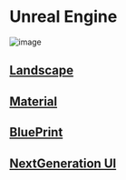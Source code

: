 # Unreal Engine

![image](./images/Prot38.webp)

## [Landscape]()

## [Material]()

## [BluePrint]()

## [NextGeneration UI]()
